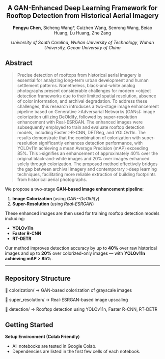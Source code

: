 <div align="center">

## A GAN-Enhanced Deep Learning Framework for Rooftop Detection from Historical Aerial Imagery

**Pengyu Chen**, Sicheng Wang*, Cuizhen Wang, Senrong Wang, Beiao Huang, Lu Huang, Zhe Zang  

*University of South Carolina, Wuhan University of Technology, Wuhan University, Ocean University of China*  

</div>



## Abstract

>Precise detection of rooftops from historical aerial imagery is essential for analyzing long-term urban development and human settlement patterns. Nonetheless, black-and-white analog photographs present considerable challenges for modern >object detection frameworks due to their limited spatial resolution, absence of color information, and archival degradation. To address these challenges, this research introduces a two-stage image enhancement pipeline based on Generative >Adversarial Networks (GANs): image colorization utilizing DeOldify, followed by super-resolution enhancement with Real-ESRGAN. The enhanced images were subsequently employed to train and evaluate rooftop detection models, including Faster >R-CNN, DETReg, and YOLOv11n. The results demonstrate that the combination of colorization with super-resolution significantly enhances detection performance, with YOLOv11n achieving a mean Average Precision (mAP) exceeding 85\%. This >signifies an enhancement of approximately 40\% over the original black-and-white images and 20\% over images enhanced solely through colorization. The proposed method effectively bridges the gap between archival imagery and contemporary >deep learning techniques, facilitating more reliable extraction of building footprints from historical aerial photographs.

We propose a two-stage **GAN-based image enhancement pipeline**:
1. **Image Colorization** (using *GAN--DeOldify*)
2. **Super-Resolution** (using *Real-ESRGAN*)

These enhanced images are then used for training rooftop detection models including:
- **YOLOv11n**
- **Faster R-CNN**
- **RT-DETR**

Our method improves detection accuracy by up to **40%** over raw historical images and up to **20%** over colorized-only images — with **YOLOv11n achieving mAP > 85%**.

---

## Repository Structure

📁 colorization/         → GAN-based colorization of grayscale images

📁 super_resolution/     → Real-ESRGAN-based image upscaling

📁 detection/            → Rooftop detection using YOLOv11n, Faster R-CNN, RT-DETR

## Getting Started
**Setup Environment (Colab Friendly)**
- All notebooks are tested in Google Colab.
- Dependencies are listed in the first few cells of each notebook.
